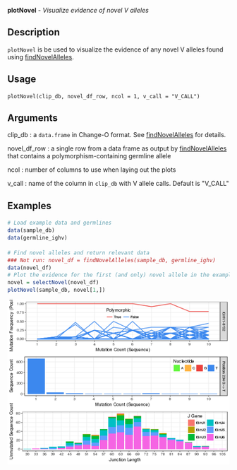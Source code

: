 





**plotNovel** - *Visualize evidence of novel V alleles*

Description
--------------------

`plotNovel` is be used to visualize the evidence of any novel V
alleles found using [findNovelAlleles](findNovelAlleles.md).


Usage
--------------------
```
plotNovel(clip_db, novel_df_row, ncol = 1, v_call = "V_CALL")
```

Arguments
-------------------

clip_db
:   a `data.frame` in Change-O format. See
[findNovelAlleles](findNovelAlleles.md) for details.

novel_df_row
:   a single row from a data frame as output by
[findNovelAlleles](findNovelAlleles.md) that contains a
polymorphism-containing germline allele

ncol
:   number of columns to use when laying out the plots

v_call
:   name of the column in `clip_db` with V allele
calls. Default is "V_CALL"





Examples
-------------------

```R
# Load example data and germlines
data(sample_db)
data(germline_ighv)

# Find novel alleles and return relevant data
### Not run: novel_df = findNovelAlleles(sample_db, germline_ighv)
data(novel_df)
# Plot the evidence for the first (and only) novel allele in the example data
novel = selectNovel(novel_df)
plotNovel(sample_db, novel[1,])
```

![2](plotNovel-2.png)



